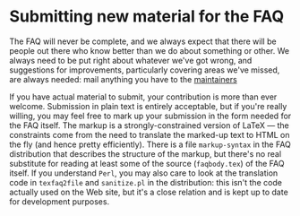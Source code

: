 # Submitting new material for the FAQ

The FAQ will never be complete, and we always expect that
there will be people out there who know better than we do about
something or other.  We always need to be put right about whatever
we've got wrong, and suggestions for improvements, particularly
covering areas we've missed, are always needed: mail anything you have
to the
  [maintainers](mailto:faq-devel@tex.ac.uk)

If you have actual material to submit, your contribution is more than
ever welcome.  Submission in plain text is entirely acceptable, but
if you're really willing, you may feel free to mark up your submission
in the form needed for the FAQ itself.  The markup is a
strongly-constrained version of LaTeX&nbsp;&mdash; the constraints come from
the need to translate the marked-up text to HTML on the fly
(and hence pretty efficiently).  There is a file `markup-syntax`
in the FAQ distribution that describes the structure of the
markup, but there's no real substitute for reading at least some of
the source (`faqbody.tex`) of the FAQ itself.  If you
understand `Perl`, you may also care to look at the
translation code in `texfaq2file` and `sanitize.pl` in the
distribution: this isn't the code actually used on the Web site, but
it's a close relation and is kept
up to date for development purposes.

